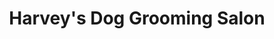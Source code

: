 ---
title: "Harvey's Dog Grooming Salon"
url: /carnforth/harveys-dog-grooming-salon/
shop: pet grooming
---